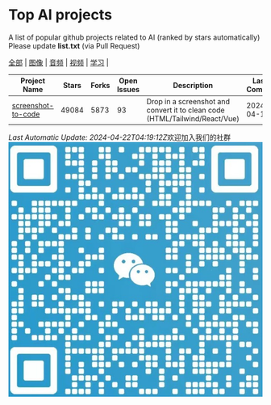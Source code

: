 # Top AI projects
A list of popular github projects related to AI (ranked by stars automatically)
Please update **list.txt** (via Pull Request)

<a href="./README.md">全部</a> |   <a href="./READMEpicture.md">图像</a> |   <a href="./READMEaudio.md">音频</a> | <a href="./READMEvideo.md">视频</a> | <a href="./READMElearn.md">学习</a> | 

| Project Name | Stars | Forks | Open Issues | Description | Last Commit |
| ------------ | ----- | ----- | ----------- | ----------- | ----------- |
| [screenshot-to-code](https://github.com/abi/screenshot-to-code) | 49084 | 5873 | 93 | Drop in a screenshot and convert it to clean code (HTML/Tailwind/React/Vue) | 2024-04-18 |

*Last Automatic Update: 2024-04-22T04:19:12Z*欢迎加入我们的社群 ![](https://raw.githubusercontent.com/mouuii/picture/master/weichat.jpg) 